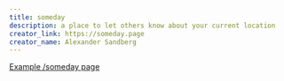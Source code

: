 ```yaml
---
title: someday
description: a place to let others know about your current location
creator_link: https://someday.page
creator_name: Alexander Sandberg
---
```


[Example /someday page](https://alexandersandberg.com/someday/)